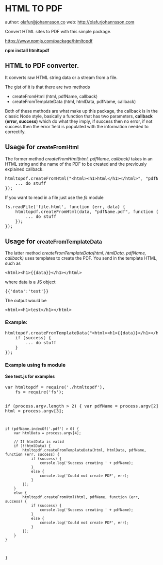 <h1>HTML TO PDF</h1>

author: olafur@johannsson.co
web: http://olafurjohannsson.com

Convert HTML sites to PDF with this simple package.

https://www.npmjs.com/package/htmltopdf

<strong>npm install htmltopdf</strong>

<h2>HTML to PDF converter.</h2>
<p>
 It converts raw HTML string data or a stream from a file.
</p>

<p>
The gist of it is that there are two methods
<ul>
<li>createFromHtml (html, pdfName, callback)</li>
<li>createFromTemplateData (html, htmlData, pdfName, callback)</li>
</ul>
</p>

<p>
Both of these methods are what make up this package, the callback is in the classic Node style, basically a function that has two parameters, <strong>callback (error, success)</strong> which do what they imply, if success then no error, if not success then the error field is populated with the information needed to correctify.
</p>

<h2>Usage for <small>createFromHtml</small></h2>
<p>
The former method <i>createFromHtml(html, pdfName, callback)</i> takes in an HTML string and the name of the PDF to be created and the previously explained callback.
<div>
<pre>
htmltopdf.createFromHtml("&lt;html&gt;&lt;h1&gt;html&lt;/h1&gt;&lt;/html&gt;", "pdfName.pdf", function (err, success) { 
	... do stuff
});
</pre>
</div>
</p>

<p>
If you want to read in a file just use the <i>fs</i> module
<pre>
fs.readFile('file.html', function (err, data) {
	htmltopdf.createFromHtml(data, "pdfName.pdf", function (err, success) { 
		... do stuff
	});
});
</pre>
</p>

<h2>Usage for <small>createFromTemplateData</small></h2>

<p>
The latter method <i>createFromTemplateData(html, htmlData, pdfName, callback)</i> uses templates to create the PDF. You send in the template HTML, such as <pre>&lt;html&gt;&lt;h1&gt;{{data}}&lt;/h1&gt;&lt;/html&gt;</pre> 

<span>
where data is a JS object 
</span>
<pre>{{'data':'test'}}</pre> 

<span>The output would be</span>
<pre>
&lt;html&gt;&lt;h1&gt;test&lt;/h1&gt;&lt;/html&gt;
</pre>

<h3>Example:</h3>
<pre>
htmltopdf.createFromTemplateData("&lt;html&gt;&lt;h1&gt;{{data}}&lt;/h1&gt;&lt;/html&gt;", "{{'data':'test'}}", "pdfName.pdf", function (err, success) {
	if (success) {
		... do stuff
	}
});
</pre>

</p>

<h3>Example using fs module</h3>
<h4>See test.js for examples</h4>
<pre>
var htmltopdf = require('./htmltopdf'),
	fs = require('fs');

if (process.argv.length > 2) {
	var pdfName = process.argv[2];
	var html = process.argv[3];

	if (pdfName.indexOf('.pdf') > 0) {
		var htmlData = process.argv[4];
		
		// If htmlData is valid
		if (!!htmlData) {
			htmltopdf.createFromTemplateData(html, htmlData, pdfName, function (err, success) {
				if (success) {
					console.log('Success creating ' + pdfName);
				}
				else {
					console.log('Could not create PDF', err);
				}
			});
		}
		else {
			htmltopdf.createFromHtml(html, pdfName, function (err, success) {
				if (success) {
					console.log('Success creating ' + pdfName);	
				}
				else {
					console.log('Could not create PDF', err);
				}
			});
		}
	}
}


</pre>
